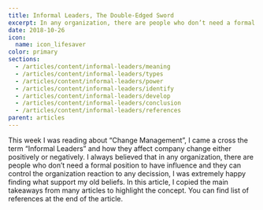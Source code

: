 ```yaml
---
title: Informal Leaders, The Double-Edged Sword
excerpt: In any organization, there are people who don’t need a formal position to have influence and they can control the organization reaction to any decission
date: 2018-10-26
icon:
  name: icon_lifesaver
color: primary
sections:
  - /articles/content/informal-leaders/meaning
  - /articles/content/informal-leaders/types
  - /articles/content/informal-leaders/power
  - /articles/content/informal-leaders/identify
  - /articles/content/informal-leaders/develop
  - /articles/content/informal-leaders/conclusion
  - /articles/content/informal-leaders/references
parent: articles
---
```


This week I was reading about “Change Management”, I came a cross the
term “Informal Leaders” and how they affect company change either
positively or negatively. I always believed that in any organization,
there are people who don’t need a formal position to have influence and
they can control the organization reaction to any decission, I was
extremely happy finding what support my old beliefs. In this article, I
copied the main takeaways from many articles to highlight the concept.
You can find list of references at the end of the article.
